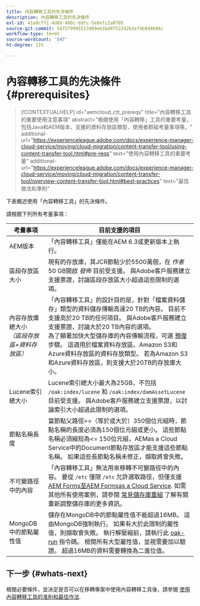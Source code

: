 ```yaml
---
title: 內容轉移工具的先決條件
description: 內容轉移工具的先決條件
exl-id: 41a9cff1-4d89-480c-b9fc-5e8efc2a0705
source-git-commit: 5475f9995513d09e61bd8f52242b3e74b8d4694c
workflow-type: tm+mt
source-wordcount: '547'
ht-degree: 11%

---
```


# 內容轉移工具的先決條件 {#prerequisites}

>[!CONTEXTUALHELP]
>id="aemcloud_ctt_prereqs"
>title="內容轉移工具的重要使用注意事項"
>abstract="檢閱使用「內容轉移」工具的重要考量，包括Java和AEM版本、支援的資料存放區類型、使用者群組考量事項等。"
>additional-url="https://experienceleague.adobe.com/docs/experience-manager-cloud-service/moving/cloud-migration/content-transfer-tool/using-content-transfer-tool.html#pre-reqs" text="使用內容轉移工具的重要考量"
>additional-url="https://experienceleague.adobe.com/docs/experience-manager-cloud-service/moving/cloud-migration/content-transfer-tool/overview-content-transfer-tool.html#best-practices" text="最佳做法和準則"

下表概述使用「內容轉移工具」的先決條件。

請檢閱下列所有考量事項：

| 考量事項 | 目前支援的項目 |
|---------------------------------------------------------------------|--------------------------------------------------------------------------------------------------------------------------------------------------------------------------------------------------------------------------------------------------------------------------------------------------------------------------------------------------------------------------------------------------------------------------------------------------------------------------------------------------------------------------------------------------------------------------------------------------------------------------------------------------------------------------------------------------------------------------------------------------------------------|
| AEM版本 | 「內容轉移工具」僅能在AEM 6.3或更新版本上執行。 |
| 區段存放區大小 | 現有的存放庫，其JCR節點少於5500萬個，在 *作者* 50 GB開啟 *發佈* 目前受支援。 與Adobe客戶服務建立支援票證，討論區段存放區大小超過這些限制的選項。 |
| 內容存放庫總大小 <br>*（區段存放區+資料存放區）* | 「內容轉移工具」的設計目的是，針對「檔案資料儲存」類型的資料儲存傳輸高達20 TB的內容。 目前不支援高於20 TB的任何項目。 與Adobe客戶服務建立支援票證，討論大於20 TB內容的選項。 <br>為了顯著加快大型儲存庫的內容傳輸流程，可選 [預復](https://experienceleague.adobe.com/docs/experience-manager-cloud-service/moving/cloud-migration/content-transfer-tool/handling-large-content-repositories.html#setting-up-pre-copy-step) 步驟。 這適用於檔案資料存放區、Amazon S3和Azure資料存放區的資料存放類型。 若為Amazon S3和Azure資料存放區，則支援大於20TB的存放庫大小。 |
| Lucene索引總大小 | Lucene索引總大小最大為25GB，不包括 `/oak:index/lucene` 和 `/oak:index/damAssetLucene` 目前受支援。 與Adobe客戶服務建立支援票證，以討論索引大小超過此限制的選項。 |
| 節點名稱長度 | 當節點父路徑>=（等於或大於）350個位元組時，節點名稱的長度必須為150個位元組或更小。 這些節點名稱必須縮短為&lt;= 150位元組，AEMas a Cloud Service中的Document節點存放區才能支援這些節點名稱。 如果這些長節點名稱未修正，擷取將會失敗。 |
| 不可變路徑中的內容 | 「內容轉移工具」無法用來移轉不可變路徑中的內容。 要從 `/etc` 僅限 `/etc` 允許選取路徑，但僅支援 [AEM Forms至AEM Formsas a Cloud Service](https://experienceleague.adobe.com/docs/experience-manager-forms-cloud-service/forms/migrate-to-forms-as-a-cloud-service.html#paths-of-various-aem-forms-specific-assets). 如需其他所有使用案例，請參閱 [常見儲存庫重組](https://experienceleague.adobe.com/docs/experience-manager-64/deploying/restructuring/all-repository-restructuring-in-aem-6-4.html#restructuring) 了解有關重新調整儲存庫的更多資訊。 |
| MongoDB中的節點屬性值 | 儲存在MongoDB中的節點屬性值不能超過16MB。 這由MongoDB強制執行。 如果有大於此限制的屬性值，則擷取會失敗。 執行解壓縮前，請執行此 [oak-run](https://repo1.maven.org/maven2/org/apache/jackrabbit/oak-run/1.38.0/oak-run-1.38.0.jar) 指令碼。 檢閱所有大型屬性值，並視需要加以驗證。 超過16MB的資料需要轉換為二進位值。 |

## 下一步 {#whats-next}

檢閱必要條件，並決定是否可以在移轉專案中使用內容轉移工具後，請參閱 [使用內容轉移工具的准則和最佳作法](https://experienceleague.adobe.com/docs/experience-manager-cloud-service/moving/cloud-migration/content-transfer-tool/guidelines-best-practices-content-transfer-tool.html).

